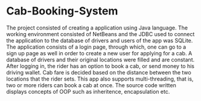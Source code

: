 # Cab-Booking-System
The project consisted of creating a application using Java language. The working environment consisted of NetBeans and the JDBC used to connect the application to the database of drivers and users of the app was SQLite. The application consists of a login page, through which, one can go to a sign up page as well in order to create a new user for applying for a cab. A database of drivers and their original locations were filled and are constant. After logging in, the rider has an option to book a cab, or send money to his driving wallet. Cab fare is decided based on the distance between the two locations that the rider sets. This app also supports multi-threading, that is, two or more riders can book a cab at once. The source code written displays concepts of OOP such as inheritence, encapsulation etc.
